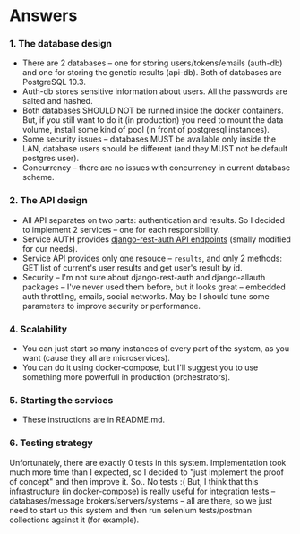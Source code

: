 # Answers

### 1. The database design

* There are 2 databases – one for storing users/tokens/emails (auth-db) and one for storing the genetic results (api-db). Both of databases are PostgreSQL 10.3.
* Auth-db stores sensitive information about users. All the passwords are salted and hashed.
* Both databases SHOULD NOT be runned inside the docker containers. But, if you still want to do it (in production) you need to mount the data volume, install some kind of pool (in front of postgresql instances).
* Some security issues – databases MUST be available only inside the LAN, database users should be different (and they MUST not be default postgres user).
* Concurrency – there are no issues with concurrency in current database scheme.

### 2. The API design

* All API separates on two parts: authentication and results. So I decided to implement 2 services – one for each responsibility.
* Service AUTH provides [django-rest-auth API endpoints](http://django-rest-auth.readthedocs.io/en/latest/api_endpoints.html) (smally modified for our needs).
* Service API provides only one resouce – `results`, and only 2 methods: GET list of current's user results and get user's result by id.
* Security – I'm not sure about django-rest-auth and django-allauth packages – I've never used them before, but it looks great – embedded auth throttling, emails, social networks. May be I should tune some parameters to improve security or performance.

### 4. Scalability
* You can just start so many instances of every part of the system, as you want (cause they all are microservices).
* You can do it using docker-compose, but I'll suggest you to use something more powerfull in production (orchestrators).

### 5. Starting the services
* These instructions are in README.md.

### 6. Testing strategy
Unfortunately, there are exactly 0 tests in this system. Implementation took much more time than I expected, so I decided to "just implement the proof of concept" and then improve it. So.. No tests :(
But, I think that this infrastructure (in docker-compose) is really useful for integration tests – databases/message brokers/servers/systems – all are there, so we just need to start up this system and then run selenium tests/postman collections against it (for example).

